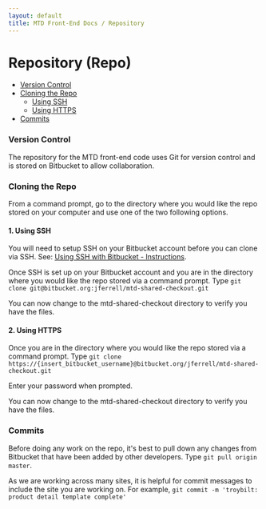 ```yaml
---
layout: default
title: MTD Front-End Docs / Repository
---
```


# Repository (Repo)

* [Version Control](#version-control)
* [Cloning the Repo](#cloning-the-repo)
  * [Using SSH](#using-ssh)
  * [Using HTTPS](#using-https)
* [Commits](#commits)

### Version Control

The repository for the MTD front-end code uses Git for version control and is stored on Bitbucket to allow collaboration. 

### Cloning the Repo

From a command prompt, go to the directory where you would like the repo stored on your computer and use one of the two following options.

#### 1. Using SSH

You will need to setup SSH on your Bitbucket account before you can clone via SSH. See: [Using SSH with Bitbucket - Instructions](https://confluence.atlassian.com/bitbucket/use-the-ssh-protocol-with-bitbucket-cloud-221449711.html). 

Once SSH is set up on your Bitbucket account and you are in the directory where you would like the repo stored via a command prompt.  Type `git clone git@bitbucket.org:jferrell/mtd-shared-checkout.git`

You can now change to the mtd-shared-checkout directory to verify you have the files.

#### 2. Using HTTPS

Once you are in the directory where you would like the repo stored via a command prompt.  Type `git clone https://{insert_bitbucket_username}@bitbucket.org/jferrell/mtd-shared-checkout.git`

Enter your password when prompted.

You can now change to the mtd-shared-checkout directory to verify you have the files.

### Commits

Before doing any work on the repo, it's best to pull down any changes from Bitbucket that have been added by other developers. Type `git pull origin master`.

As we are working across many sites, it is helpful for commit messages to include the site you are working on. For example, `git commit -m 'troybilt: product detail template complete'`
